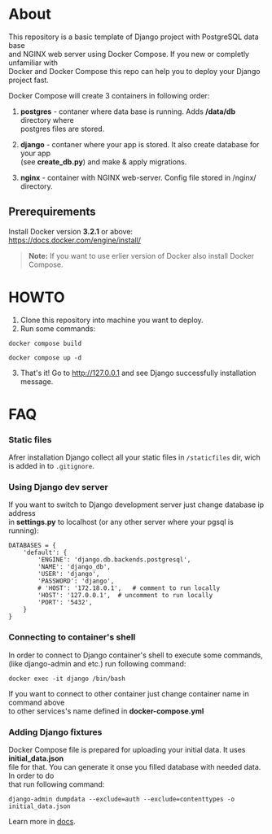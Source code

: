 # About
This repository is a basic template of Django project with PostgreSQL data base  
and NGINX web server using Docker Compose. If you new or completly unfamiliar with  
Docker and Docker Compose this repo can help you to deploy your Django project fast.  

Docker Compose will create 3 containers in following order:  
1. **postgres** - contaner where data base is running. Adds **/data/db** directory where  
postgres files are stored.

2. **django** - contaner where your app is stored. It also create database for your app  
(see **create_db.py**) and make & apply migrations.

3. **nginx** - container with NGINX web-server. Config file stored in /nginx/ directory.  

## Prerequirements
Install Docker version **3.2.1** or above: https://docs.docker.com/engine/install/  
>**Note:** If you want to use erlier version of Docker also install Docker Compose.

# HOWTO
1. Clone this repository into machine you want to deploy.
2. Run some commands:  
```
docker compose build 
```
```
docker compose up -d
```
3. That's it! Go to  http://127.0.0.1 and see Django successfully installation message.

# FAQ

### Static files
Afrer installation Django collect all your static files in `/staticfiles` dir, wich  
is added in to `.gitignore`.

### Using Django dev server
If you want to switch to Django development server just change database ip address  
in **settings.py** to localhost (or any other server where your pgsql is running):
```
DATABASES = {  
    'default': {  
        'ENGINE': 'django.db.backends.postgresql',  
        'NAME': 'django_db',  
        'USER': 'django',  
        'PASSWORD': 'django',  
        # 'HOST': '172.18.0.1',   # comment to run locally  
        'HOST': '127.0.0.1',  # uncomment to run locally  
        'PORT': '5432',  
    }  
}  
```

### Connecting to container's shell
In order to connect to Django container's shell to execute some commands,  
(like django-admin and etc.) run following command:
```
docker exec -it django /bin/bash
```
If you want to connect to other container just change container name in  command above  
to other services's name defined in **docker-compose.yml**

### Adding Django fixtures
Docker Compose file is prepared for uploading your initial data. It uses  **initial_data.json**  
file for that. You can generate it onse you filled database with needed data. In order to do  
that run following command: 
```
django-admin dumpdata --exclude=auth --exclude=contenttypes -o initial_data.json
```
Learn more in [docs](https://docs.djangoproject.com/en/4.1/ref/django-admin/#dumpdata).
